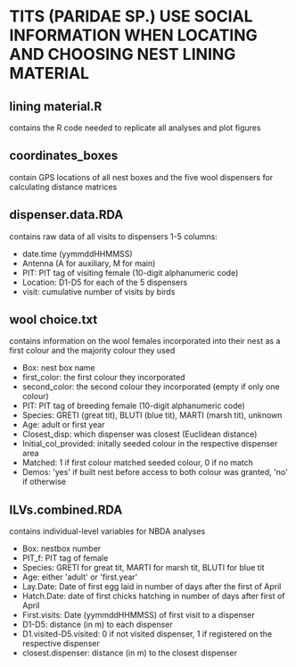 # TITS (PARIDAE SP.) USE SOCIAL INFORMATION WHEN LOCATING AND CHOOSING NEST LINING MATERIAL  

## lining material.R 
contains the R code needed to replicate all analyses and plot figures

## coordinates_boxes 
contain GPS locations of all nest boxes and the five wool dispensers for calculating distance matrices

## dispenser.data.RDA 
contains raw data of all visits to dispensers 1-5
 columns:
- date.time (yymmddHHMMSS)
- Antenna (A for auxiliary, M for main)
- PIT: PIT tag of visiting female (10-digit alphanumeric code)
- Location: D1-D5 for each of the 5 dispensers
- visit: cumulative number of visits by birds

## wool choice.txt 
contains information on the wool females incorporated into their nest as a first colour and the majority colour they used
- Box: nest box name
- first_color: the first colour they incorporated
- second_color: the second colour they incorporated (empty if only one colour)
- PIT: PIT tag of breeding female (10-digit alphanumeric code)
- Species: GRETI (great tit), BLUTI (blue tit), MARTI (marsh tit), unknown
- Age: adult or first year
- Closest_disp: which dispenser was closest (Euclidean distance)
- Initial_col_provided: initally seeded colour in the respective dispenser area
- Matched: 1 if first colour matched seeded colour, 0 if no match
- Demos: 'yes' if built nest before access to both colour was granted, 'no' if otherwise

## ILVs.combined.RDA
contains individual-level variables for NBDA analyses
 - Box: nestbox number
 - PIT_f: PIT tag of female
 - Species: GRETI for great tit, MARTI for marsh tit, BLUTI for blue tit
 - Age: either 'adult' or 'first.year'
 - Lay.Date: Date of first egg laid in number of days after the first of April
 - Hatch.Date: date of first chicks hatching in number of days after first of April
 - First.visits: Date (yymmddHHMMSS) of first visit to a dispenser
 - D1-D5: distance (in m) to each dispenser
 - D1.visited-D5.visited: 0 if not visited dispenser, 1 if registered on the respective dispenser
 - closest.dispenser: distance (in m) to the closest dispenser
